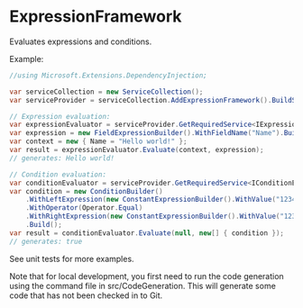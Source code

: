 # ExpressionFramework
Evaluates expressions and conditions.

Example:
```C#
//using Microsoft.Extensions.DependencyInjection;

var serviceCollection = new ServiceCollection();
var serviceProvider = serviceCollection.AddExpressionFramework().BuildServiceProvider();

// Expression evaluation:
var expressionEvaluator = serviceProvider.GetRequiredService<IExpressionEvaluator>();
var expression = new FieldExpressionBuilder().WithFieldName("Name").Build();
var context = new { Name = "Hello world!" };
var result = expressionEvaluator.Evaluate(context, expression);
// generates: Hello world!

// Condition evaluation:
var conditionEvaluator = serviceProvider.GetRequiredService<IConditionEvaluator>();
var condition = new ConditionBuilder()
    .WithLeftExpression(new ConstantExpressionBuilder().WithValue("12345"))
    .WithOperator(Operator.Equal)
    .WithRightExpression(new ConstantExpressionBuilder().WithValue("12345"))
    .Build();
var result = conditionEvaluator.Evaluate(null, new[] { condition });
// generates: true
```

See unit tests for more examples.

Note that for local development, you first need to run the code generation using the command file in src/CodeGeneration.
This will generate some code that has not been checked in to Git.
